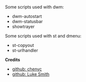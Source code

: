 Some scripts used with dwm:

- dwm-autostart
- dwm-statusbar
- showtrayer

Some scripts used with st and dmenu:

- st-copyout
- st-urlhandler

**Credits**

- [github: chenyc](https://github.com/yaocccc)
- [github: Luke Smith](https://github.com/LukeSmithxyz)
